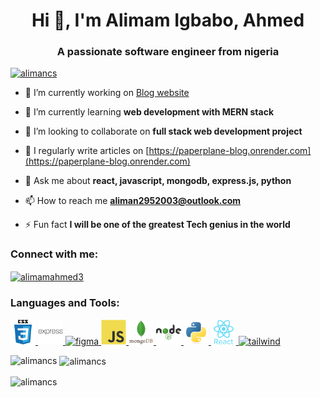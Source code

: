 <h1 align="center">Hi 👋, I'm Alimam Igbabo, Ahmed</h1>
<h3 align="center">A passionate software engineer from nigeria</h3>

<p align="left"> <a href="https://github.com/ryo-ma/github-profile-trophy"><img src="https://github-profile-trophy.vercel.app/?username=alimancs" alt="alimancs" /></a> </p>

- 🔭 I’m currently working on [Blog website](https://paperplane-blog.onrender.com)

- 🌱 I’m currently learning **web development with MERN stack**

- 👯 I’m looking to collaborate on **full stack web development project**

- 📝 I regularly write articles on [https://paperplane-blog.onrender.com](https://paperplane-blog.onrender.com)

- 💬 Ask me about **react, javascript, mongodb, express.js, python**

- 📫 How to reach me **aliman2952003@outlook.com**

- ⚡ Fun fact **I will be one of the greatest Tech genius in the world**

<h3 align="left">Connect with me:</h3>
<p align="left">
<a href="https://twitter.com/alimamahmed3" target="blank"><img align="center" src="https://raw.githubusercontent.com/rahuldkjain/github-profile-readme-generator/master/src/images/icons/Social/twitter.svg" alt="alimamahmed3" height="30" width="40" /></a>
</p>

<h3 align="left">Languages and Tools:</h3>
<p align="left"> <a href="https://www.w3schools.com/css/" target="_blank" rel="noreferrer"> <img src="https://raw.githubusercontent.com/devicons/devicon/master/icons/css3/css3-original-wordmark.svg" alt="css3" width="40" height="40"/> </a> <a href="https://expressjs.com" target="_blank" rel="noreferrer"> <img src="https://raw.githubusercontent.com/devicons/devicon/master/icons/express/express-original-wordmark.svg" alt="express" width="40" height="40"/> </a> <a href="https://www.figma.com/" target="_blank" rel="noreferrer"> <img src="https://www.vectorlogo.zone/logos/figma/figma-icon.svg" alt="figma" width="40" height="40"/> </a> <a href="https://developer.mozilla.org/en-US/docs/Web/JavaScript" target="_blank" rel="noreferrer"> <img src="https://raw.githubusercontent.com/devicons/devicon/master/icons/javascript/javascript-original.svg" alt="javascript" width="40" height="40"/> </a> <a href="https://www.mongodb.com/" target="_blank" rel="noreferrer"> <img src="https://raw.githubusercontent.com/devicons/devicon/master/icons/mongodb/mongodb-original-wordmark.svg" alt="mongodb" width="40" height="40"/> </a> <a href="https://nodejs.org" target="_blank" rel="noreferrer"> <img src="https://raw.githubusercontent.com/devicons/devicon/master/icons/nodejs/nodejs-original-wordmark.svg" alt="nodejs" width="40" height="40"/> </a> <a href="https://www.python.org" target="_blank" rel="noreferrer"> <img src="https://raw.githubusercontent.com/devicons/devicon/master/icons/python/python-original.svg" alt="python" width="40" height="40"/> </a> <a href="https://reactjs.org/" target="_blank" rel="noreferrer"> <img src="https://raw.githubusercontent.com/devicons/devicon/master/icons/react/react-original-wordmark.svg" alt="react" width="40" height="40"/> </a> <a href="https://tailwindcss.com/" target="_blank" rel="noreferrer"> <img src="https://www.vectorlogo.zone/logos/tailwindcss/tailwindcss-icon.svg" alt="tailwind" width="40" height="40"/> </a> </p>

<p><img align="left" src="https://github-readme-stats.vercel.app/api/top-langs?username=alimancs&show_icons=true&locale=en&layout=compact" alt="alimancs" /></p>

<p>&nbsp;<img align="center" src="https://github-readme-stats.vercel.app/api?username=alimancs&show_icons=true&locale=en" alt="alimancs" /></p>

<p><img align="center" src="https://github-readme-streak-stats.herokuapp.com/?user=alimancs&" alt="alimancs" /></p>
